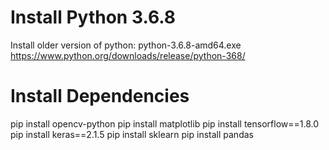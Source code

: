# Install Python 3.6.8
Install older version of python: 
python-3.6.8-amd64.exe https://www.python.org/downloads/release/python-368/

# Install Dependencies
pip install opencv-python
pip install matplotlib
pip install tensorflow==1.8.0
pip install keras==2.1.5
pip install sklearn
pip install pandas